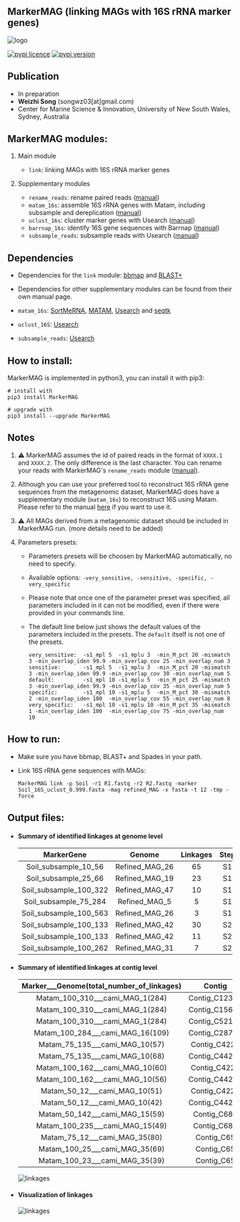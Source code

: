 
## MarkerMAG (linking MAGs with 16S rRNA marker genes)

![logo](doc/images/MarkerMAG_logo.jpg) 

[![pypi licence](https://img.shields.io/pypi/l/MarkerMAG.svg)](https://opensource.org/licenses/gpl-3.0.html)
[![pypi version](https://img.shields.io/pypi/v/MarkerMAG.svg)](https://pypi.python.org/pypi/MarkerMAG) 


Publication
---
+ In preparation
+ **Weizhi Song** (songwz03[at]gmail.com)
+ Center for Marine Science & Innovation, University of New South Wales, Sydney, Australia


MarkerMAG modules:
---

1. Main module

    + `link`: linking MAGs with 16S rRNA marker genes
    
1. Supplementary modules

    + `rename_reads`: rename paired reads ([manual](doc/README_rename_reads.md))
    + `matam_16s`: assemble 16S rRNA genes with Matam, including subsample and dereplication ([manual](doc/README_matam_16s.md))
    + `uclust_16s`: cluster marker genes with Usearch ([manual](doc/README_uclust_16s.md))
    + `barrnap_16s`: identify 16S gene sequences with Barrnap ([manual](doc/README_barrnap_16s.md))
    + `subsample_reads`: subsample reads with Usearch ([manual](doc/README_subsample_reads.md))


Dependencies
---
 
+ Dependencies for the `link` module:
  [bbmap](https://jgi.doe.gov/data-and-tools/bbtools/bb-tools-user-guide/bbmap-guide/)
  and 
  [BLAST+](https://blast.ncbi.nlm.nih.gov/Blast.cgi?PAGE_TYPE=BlastDocs&DOC_TYPE=Download)

+ Dependencies for other supplementary modules can be found from their own manual page.
 
+ `matam_16s`: 
  [SortMeRNA](https://github.com/biocore/sortmerna), 
  [MATAM](https://github.com/bonsai-team/matam),
  [Usearch](https://www.drive5.com/usearch/) and 
  [seqtk](https://github.com/lh3/seqtk)

+ `uclust_16S`: 
  [Usearch](https://www.drive5.com/usearch/)

+ `subsample_reads`: 
  [Usearch](https://www.drive5.com/usearch/)


How to install:
---

MarkerMAG is implemented in python3, you can install it with pip3:

    # install with 
    pip3 install MarkerMAG
        
    # upgrade with 
    pip3 install --upgrade MarkerMAG


Notes 
---

1. :warning: MarkerMAG assumes the id of paired reads in the format of `XXXX.1` and `XXXX.2`. The only difference is the last character.
   You can rename your reads with MarkerMAG's `rename_reads` module ([manual](doc/README_rename_reads.md)). 
   
1. Although you can use your preferred tool to reconstruct 16S rRNA gene sequences from the metagenomic dataset, 
   MarkerMAG does have a supplementary module (`matam_16s`) to reconstruct 16S using Matam. 
   Please refer to the manual [here](doc/README_matam_16s.md) if you want to use it.
   
1. :warning: All MAGs derived from a metagenomic dataset should be included in MarkerMAG run. (more details need to be added)

1. Parameters presets: 

    + Parameters presets will be choosen by MarkerMAG automatically, no need to specify.
    + Available options: `-very_sensitive, -sensitive, -specific, -very_specific`
    + Please note that once one of the parameter preset was specified, all parameters included in it can not be modified, even if there were provided in your commands line.
    + The default line below just shows the default values of the parameters included in the presets. The `default` itself is not one of the presets. 

          very_sensitive:  -s1_mpl 5  -s1_mplu 3  -min_M_pct 20 -mismatch 3 -min_overlap_iden 99.9 -min_overlap_cov 25 -min_overlap_num 3
          sensitive:       -s1_mpl 5  -s1_mplu 3  -min_M_pct 20 -mismatch 3 -min_overlap_iden 99.9 -min_overlap_cov 30 -min_overlap_num 5        
          default:         -s1_mpl 10 -s1_mplu 5  -min_M_pct 25 -mismatch 3 -min_overlap_iden 99.9 -min_overlap_cov 35 -min_overlap_num 5
          specific:        -s1_mpl 10 -s1_mplu 5  -min_M_pct 30 -mismatch 2 -min_overlap_iden 100  -min_overlap_cov 55 -min_overlap_num 8
          very_specific:   -s1_mpl 10 -s1_mplu 10 -min_M_pct 35 -mismatch 1 -min_overlap_iden 100  -min_overlap_cov 75 -min_overlap_num 10

How to run:
---

+ Make sure you have bbmap, BLAST+ and Spades in your path.

+ Link 16S rRNA gene sequences with MAGs: 

      MarkerMAG link -p Soil -r1 R1.fastq -r2 R2.fastq -marker Soil_16S_uclust_0.999.fasta -mag refined_MAG -x fasta -t 12 -tmp -force


Output files:
---

+ #### Summary of identified linkages at genome level

    | MarkerGene | Genome | Linkages | Step |
    |:---:|:---:|:---:|:---:|
    | Soil_subsample_10_56   | Refined_MAG_26| 65| S1 |
    | Soil_subsample_25_66   | Refined_MAG_19| 23| S1 |
    | Soil_subsample_100_322 | Refined_MAG_47| 10| S1 |
    | Soil_subsample_75_284  | Refined_MAG_5 | 5 | S1 |
    | Soil_subsample_100_563 | Refined_MAG_26| 3 | S1 |
    | Soil_subsample_100_133 | Refined_MAG_42| 30| S2 |
    | Soil_subsample_100_133 | Refined_MAG_42| 11| S2 |
    | Soil_subsample_100_262 | Refined_MAG_31| 7 | S2 |

+ #### Summary of identified linkages at contig level

    |Marker___Genome(total_number_of_linkages)	|Contig	|Paired	|Clipping	|Overlapped	|Step|
    |:---:|:---:|:---:|:---:|:---:|:---:|
    |Matam_100_310___cami_MAG_1(284)|	Contig_C12361|	72	|1|	0|	S1|
    |Matam_100_310___cami_MAG_1(284)|	Contig_C15695|	72	|1|	0|	S1|
    |Matam_100_310___cami_MAG_1(284)|	Contig_C52142|	61	|0|	0|	S1|
    |Matam_100_284___cami_MAG_16(109)|	Contig_C28768|	81	|28|	0|	S1|
    |Matam_75_135___cami_MAG_10(57)|	Contig_C4223|	44	|8	|0|	S1|
    |Matam_75_135___cami_MAG_10(68)|	Contig_C44260|	32|	3	|0|	S1|
    |Matam_100_162___cami_MAG_10(60)|	Contig_C4223|	42	|4|	0|	S1|
    |Matam_100_162___cami_MAG_10(56)|	Contig_C44260|	51	|3|	0|	S1|
    |Matam_50_12___cami_MAG_10(51)|	Contig_C4223|	42|	4	|0	|S1|
    |Matam_50_12___cami_MAG_10(42)|	Contig_C44260|	51|	3	|0	|S1|
    |Matam_50_142___cami_MAG_15(59)|	Contig_C685|	54|	5	|0|	S1|
    |Matam_100_235___cami_MAG_15(49)|	Contig_C685|	45|	4	|0|	S1|
    |Matam_75_12___cami_MAG_35(80)|	Contig_C65|	0|	0|	80	|S2|
    |Matam_100_25___cami_MAG_35(69)|	Contig_C65|	0|	0|	69	|S2|
    |Matam_100_23___cami_MAG_35(39)|	Contig_C65|	0|	0|	39	|S2|

    ![linkages](doc/images/linkages_plot.png)

+ #### Visualization of linkages
    ![linkages](doc/images/linking_reads.png)
   